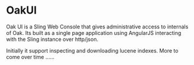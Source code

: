 # OakUI

Oak UI is a Sling Web Console that gives administrative access to internals of Oak. Its built as a single page application
using AngularJS interacting with the Sling instance over http/json.

Initially it support inspecting and downloading lucene indexes. More to come over time ......